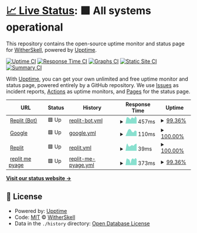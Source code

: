 # [📈 Live Status](https://WitherSkell.github.io/pingus): <!--live status--> **🟩 All systems operational**

This repository contains the open-source uptime monitor and status page for [WitherSkell](https://WitherSkell.github.io/pingus), powered by [Upptime](https://github.com/upptime/upptime).

[![Uptime CI](https://github.com/WitherSkell/pingus/workflows/Uptime%20CI/badge.svg)](https://github.com/WitherSkell/pingus/actions?query=workflow%3A%22Uptime+CI%22)
[![Response Time CI](https://github.com/WitherSkell/pingus/workflows/Response%20Time%20CI/badge.svg)](https://github.com/WitherSkell/pingus/actions?query=workflow%3A%22Response+Time+CI%22)
[![Graphs CI](https://github.com/WitherSkell/pingus/workflows/Graphs%20CI/badge.svg)](https://github.com/WitherSkell/pingus/actions?query=workflow%3A%22Graphs+CI%22)
[![Static Site CI](https://github.com/WitherSkell/pingus/workflows/Static%20Site%20CI/badge.svg)](https://github.com/WitherSkell/pingus/actions?query=workflow%3A%22Static+Site+CI%22)
[![Summary CI](https://github.com/WitherSkell/pingus/workflows/Summary%20CI/badge.svg)](https://github.com/WitherSkell/pingus/actions?query=workflow%3A%22Summary+CI%22)

With [Upptime](https://upptime.js.org), you can get your own unlimited and free uptime monitor and status page, powered entirely by a GitHub repository. We use [Issues](https://github.com/WitherSkell/pingus/issues) as incident reports, [Actions](https://github.com/WitherSkell/pingus/actions) as uptime monitors, and [Pages](https://WitherSkell.github.io/pingus) for the status page.

<!--start: status pages-->
<!-- This summary is generated by Upptime (https://github.com/upptime/upptime) -->
<!-- Do not edit this manually, your changes will be overwritten -->
<!-- prettier-ignore -->
| URL | Status | History | Response Time | Uptime |
| --- | ------ | ------- | ------------- | ------ |
| <img alt="" src="https://icons.duckduckgo.com/ip3/replit.com.ico" height="13"> [Replit (Bot)](https://replit.com/@WitherSkello/Minecraft-247-V2#README.md) | 🟩 Up | [replit-bot.yml](https://github.com/WitherSkell/pingus/commits/HEAD/history/replit-bot.yml) | <details><summary><img alt="Response time graph" src="./graphs/replit-bot/response-time-week.png" height="20"> 457ms</summary><br><a href="https://WitherSkell.github.io/pingus/history/replit-bot"><img alt="Response time 483" src="https://img.shields.io/endpoint?url=https%3A%2F%2Fraw.githubusercontent.com%2FWitherSkell%2Fpingus%2FHEAD%2Fapi%2Freplit-bot%2Fresponse-time.json"></a><br><a href="https://WitherSkell.github.io/pingus/history/replit-bot"><img alt="24-hour response time 526" src="https://img.shields.io/endpoint?url=https%3A%2F%2Fraw.githubusercontent.com%2FWitherSkell%2Fpingus%2FHEAD%2Fapi%2Freplit-bot%2Fresponse-time-day.json"></a><br><a href="https://WitherSkell.github.io/pingus/history/replit-bot"><img alt="7-day response time 457" src="https://img.shields.io/endpoint?url=https%3A%2F%2Fraw.githubusercontent.com%2FWitherSkell%2Fpingus%2FHEAD%2Fapi%2Freplit-bot%2Fresponse-time-week.json"></a><br><a href="https://WitherSkell.github.io/pingus/history/replit-bot"><img alt="30-day response time 413" src="https://img.shields.io/endpoint?url=https%3A%2F%2Fraw.githubusercontent.com%2FWitherSkell%2Fpingus%2FHEAD%2Fapi%2Freplit-bot%2Fresponse-time-month.json"></a><br><a href="https://WitherSkell.github.io/pingus/history/replit-bot"><img alt="1-year response time 488" src="https://img.shields.io/endpoint?url=https%3A%2F%2Fraw.githubusercontent.com%2FWitherSkell%2Fpingus%2FHEAD%2Fapi%2Freplit-bot%2Fresponse-time-year.json"></a></details> | <details><summary><a href="https://WitherSkell.github.io/pingus/history/replit-bot">99.36%</a></summary><a href="https://WitherSkell.github.io/pingus/history/replit-bot"><img alt="All-time uptime 99.94%" src="https://img.shields.io/endpoint?url=https%3A%2F%2Fraw.githubusercontent.com%2FWitherSkell%2Fpingus%2FHEAD%2Fapi%2Freplit-bot%2Fuptime.json"></a><br><a href="https://WitherSkell.github.io/pingus/history/replit-bot"><img alt="24-hour uptime 100.00%" src="https://img.shields.io/endpoint?url=https%3A%2F%2Fraw.githubusercontent.com%2FWitherSkell%2Fpingus%2FHEAD%2Fapi%2Freplit-bot%2Fuptime-day.json"></a><br><a href="https://WitherSkell.github.io/pingus/history/replit-bot"><img alt="7-day uptime 99.36%" src="https://img.shields.io/endpoint?url=https%3A%2F%2Fraw.githubusercontent.com%2FWitherSkell%2Fpingus%2FHEAD%2Fapi%2Freplit-bot%2Fuptime-week.json"></a><br><a href="https://WitherSkell.github.io/pingus/history/replit-bot"><img alt="30-day uptime 99.72%" src="https://img.shields.io/endpoint?url=https%3A%2F%2Fraw.githubusercontent.com%2FWitherSkell%2Fpingus%2FHEAD%2Fapi%2Freplit-bot%2Fuptime-month.json"></a><br><a href="https://WitherSkell.github.io/pingus/history/replit-bot"><img alt="1-year uptime 99.95%" src="https://img.shields.io/endpoint?url=https%3A%2F%2Fraw.githubusercontent.com%2FWitherSkell%2Fpingus%2FHEAD%2Fapi%2Freplit-bot%2Fuptime-year.json"></a></details>
| <img alt="" src="https://icons.duckduckgo.com/ip3/www.google.com.ico" height="13"> [Google](https://www.google.com) | 🟩 Up | [google.yml](https://github.com/WitherSkell/pingus/commits/HEAD/history/google.yml) | <details><summary><img alt="Response time graph" src="./graphs/google/response-time-week.png" height="20"> 110ms</summary><br><a href="https://WitherSkell.github.io/pingus/history/google"><img alt="Response time 106" src="https://img.shields.io/endpoint?url=https%3A%2F%2Fraw.githubusercontent.com%2FWitherSkell%2Fpingus%2FHEAD%2Fapi%2Fgoogle%2Fresponse-time.json"></a><br><a href="https://WitherSkell.github.io/pingus/history/google"><img alt="24-hour response time 90" src="https://img.shields.io/endpoint?url=https%3A%2F%2Fraw.githubusercontent.com%2FWitherSkell%2Fpingus%2FHEAD%2Fapi%2Fgoogle%2Fresponse-time-day.json"></a><br><a href="https://WitherSkell.github.io/pingus/history/google"><img alt="7-day response time 110" src="https://img.shields.io/endpoint?url=https%3A%2F%2Fraw.githubusercontent.com%2FWitherSkell%2Fpingus%2FHEAD%2Fapi%2Fgoogle%2Fresponse-time-week.json"></a><br><a href="https://WitherSkell.github.io/pingus/history/google"><img alt="30-day response time 102" src="https://img.shields.io/endpoint?url=https%3A%2F%2Fraw.githubusercontent.com%2FWitherSkell%2Fpingus%2FHEAD%2Fapi%2Fgoogle%2Fresponse-time-month.json"></a><br><a href="https://WitherSkell.github.io/pingus/history/google"><img alt="1-year response time 112" src="https://img.shields.io/endpoint?url=https%3A%2F%2Fraw.githubusercontent.com%2FWitherSkell%2Fpingus%2FHEAD%2Fapi%2Fgoogle%2Fresponse-time-year.json"></a></details> | <details><summary><a href="https://WitherSkell.github.io/pingus/history/google">100.00%</a></summary><a href="https://WitherSkell.github.io/pingus/history/google"><img alt="All-time uptime 99.99%" src="https://img.shields.io/endpoint?url=https%3A%2F%2Fraw.githubusercontent.com%2FWitherSkell%2Fpingus%2FHEAD%2Fapi%2Fgoogle%2Fuptime.json"></a><br><a href="https://WitherSkell.github.io/pingus/history/google"><img alt="24-hour uptime 100.00%" src="https://img.shields.io/endpoint?url=https%3A%2F%2Fraw.githubusercontent.com%2FWitherSkell%2Fpingus%2FHEAD%2Fapi%2Fgoogle%2Fuptime-day.json"></a><br><a href="https://WitherSkell.github.io/pingus/history/google"><img alt="7-day uptime 100.00%" src="https://img.shields.io/endpoint?url=https%3A%2F%2Fraw.githubusercontent.com%2FWitherSkell%2Fpingus%2FHEAD%2Fapi%2Fgoogle%2Fuptime-week.json"></a><br><a href="https://WitherSkell.github.io/pingus/history/google"><img alt="30-day uptime 100.00%" src="https://img.shields.io/endpoint?url=https%3A%2F%2Fraw.githubusercontent.com%2FWitherSkell%2Fpingus%2FHEAD%2Fapi%2Fgoogle%2Fuptime-month.json"></a><br><a href="https://WitherSkell.github.io/pingus/history/google"><img alt="1-year uptime 99.99%" src="https://img.shields.io/endpoint?url=https%3A%2F%2Fraw.githubusercontent.com%2FWitherSkell%2Fpingus%2FHEAD%2Fapi%2Fgoogle%2Fuptime-year.json"></a></details>
| <img alt="" src="https://icons.duckduckgo.com/ip3/replit.com.ico" height="13"> [Replit](https://replit.com) | 🟩 Up | [replit.yml](https://github.com/WitherSkell/pingus/commits/HEAD/history/replit.yml) | <details><summary><img alt="Response time graph" src="./graphs/replit/response-time-week.png" height="20"> 39ms</summary><br><a href="https://WitherSkell.github.io/pingus/history/replit"><img alt="Response time 45" src="https://img.shields.io/endpoint?url=https%3A%2F%2Fraw.githubusercontent.com%2FWitherSkell%2Fpingus%2FHEAD%2Fapi%2Freplit%2Fresponse-time.json"></a><br><a href="https://WitherSkell.github.io/pingus/history/replit"><img alt="24-hour response time 50" src="https://img.shields.io/endpoint?url=https%3A%2F%2Fraw.githubusercontent.com%2FWitherSkell%2Fpingus%2FHEAD%2Fapi%2Freplit%2Fresponse-time-day.json"></a><br><a href="https://WitherSkell.github.io/pingus/history/replit"><img alt="7-day response time 39" src="https://img.shields.io/endpoint?url=https%3A%2F%2Fraw.githubusercontent.com%2FWitherSkell%2Fpingus%2FHEAD%2Fapi%2Freplit%2Fresponse-time-week.json"></a><br><a href="https://WitherSkell.github.io/pingus/history/replit"><img alt="30-day response time 55" src="https://img.shields.io/endpoint?url=https%3A%2F%2Fraw.githubusercontent.com%2FWitherSkell%2Fpingus%2FHEAD%2Fapi%2Freplit%2Fresponse-time-month.json"></a><br><a href="https://WitherSkell.github.io/pingus/history/replit"><img alt="1-year response time 45" src="https://img.shields.io/endpoint?url=https%3A%2F%2Fraw.githubusercontent.com%2FWitherSkell%2Fpingus%2FHEAD%2Fapi%2Freplit%2Fresponse-time-year.json"></a></details> | <details><summary><a href="https://WitherSkell.github.io/pingus/history/replit">100.00%</a></summary><a href="https://WitherSkell.github.io/pingus/history/replit"><img alt="All-time uptime 99.67%" src="https://img.shields.io/endpoint?url=https%3A%2F%2Fraw.githubusercontent.com%2FWitherSkell%2Fpingus%2FHEAD%2Fapi%2Freplit%2Fuptime.json"></a><br><a href="https://WitherSkell.github.io/pingus/history/replit"><img alt="24-hour uptime 100.00%" src="https://img.shields.io/endpoint?url=https%3A%2F%2Fraw.githubusercontent.com%2FWitherSkell%2Fpingus%2FHEAD%2Fapi%2Freplit%2Fuptime-day.json"></a><br><a href="https://WitherSkell.github.io/pingus/history/replit"><img alt="7-day uptime 100.00%" src="https://img.shields.io/endpoint?url=https%3A%2F%2Fraw.githubusercontent.com%2FWitherSkell%2Fpingus%2FHEAD%2Fapi%2Freplit%2Fuptime-week.json"></a><br><a href="https://WitherSkell.github.io/pingus/history/replit"><img alt="30-day uptime 100.00%" src="https://img.shields.io/endpoint?url=https%3A%2F%2Fraw.githubusercontent.com%2FWitherSkell%2Fpingus%2FHEAD%2Fapi%2Freplit%2Fuptime-month.json"></a><br><a href="https://WitherSkell.github.io/pingus/history/replit"><img alt="1-year uptime 100.00%" src="https://img.shields.io/endpoint?url=https%3A%2F%2Fraw.githubusercontent.com%2FWitherSkell%2Fpingus%2FHEAD%2Fapi%2Freplit%2Fuptime-year.json"></a></details>
| <img alt="" src="https://icons.duckduckgo.com/ip3/replit.com.ico" height="13"> [replit me pyage](https://replit.com/@WitherSkello) | 🟩 Up | [replit-me-pyage.yml](https://github.com/WitherSkell/pingus/commits/HEAD/history/replit-me-pyage.yml) | <details><summary><img alt="Response time graph" src="./graphs/replit-me-pyage/response-time-week.png" height="20"> 373ms</summary><br><a href="https://WitherSkell.github.io/pingus/history/replit-me-pyage"><img alt="Response time 375" src="https://img.shields.io/endpoint?url=https%3A%2F%2Fraw.githubusercontent.com%2FWitherSkell%2Fpingus%2FHEAD%2Fapi%2Freplit-me-pyage%2Fresponse-time.json"></a><br><a href="https://WitherSkell.github.io/pingus/history/replit-me-pyage"><img alt="24-hour response time 400" src="https://img.shields.io/endpoint?url=https%3A%2F%2Fraw.githubusercontent.com%2FWitherSkell%2Fpingus%2FHEAD%2Fapi%2Freplit-me-pyage%2Fresponse-time-day.json"></a><br><a href="https://WitherSkell.github.io/pingus/history/replit-me-pyage"><img alt="7-day response time 373" src="https://img.shields.io/endpoint?url=https%3A%2F%2Fraw.githubusercontent.com%2FWitherSkell%2Fpingus%2FHEAD%2Fapi%2Freplit-me-pyage%2Fresponse-time-week.json"></a><br><a href="https://WitherSkell.github.io/pingus/history/replit-me-pyage"><img alt="30-day response time 353" src="https://img.shields.io/endpoint?url=https%3A%2F%2Fraw.githubusercontent.com%2FWitherSkell%2Fpingus%2FHEAD%2Fapi%2Freplit-me-pyage%2Fresponse-time-month.json"></a><br><a href="https://WitherSkell.github.io/pingus/history/replit-me-pyage"><img alt="1-year response time 363" src="https://img.shields.io/endpoint?url=https%3A%2F%2Fraw.githubusercontent.com%2FWitherSkell%2Fpingus%2FHEAD%2Fapi%2Freplit-me-pyage%2Fresponse-time-year.json"></a></details> | <details><summary><a href="https://WitherSkell.github.io/pingus/history/replit-me-pyage">99.36%</a></summary><a href="https://WitherSkell.github.io/pingus/history/replit-me-pyage"><img alt="All-time uptime 99.94%" src="https://img.shields.io/endpoint?url=https%3A%2F%2Fraw.githubusercontent.com%2FWitherSkell%2Fpingus%2FHEAD%2Fapi%2Freplit-me-pyage%2Fuptime.json"></a><br><a href="https://WitherSkell.github.io/pingus/history/replit-me-pyage"><img alt="24-hour uptime 100.00%" src="https://img.shields.io/endpoint?url=https%3A%2F%2Fraw.githubusercontent.com%2FWitherSkell%2Fpingus%2FHEAD%2Fapi%2Freplit-me-pyage%2Fuptime-day.json"></a><br><a href="https://WitherSkell.github.io/pingus/history/replit-me-pyage"><img alt="7-day uptime 99.36%" src="https://img.shields.io/endpoint?url=https%3A%2F%2Fraw.githubusercontent.com%2FWitherSkell%2Fpingus%2FHEAD%2Fapi%2Freplit-me-pyage%2Fuptime-week.json"></a><br><a href="https://WitherSkell.github.io/pingus/history/replit-me-pyage"><img alt="30-day uptime 99.72%" src="https://img.shields.io/endpoint?url=https%3A%2F%2Fraw.githubusercontent.com%2FWitherSkell%2Fpingus%2FHEAD%2Fapi%2Freplit-me-pyage%2Fuptime-month.json"></a><br><a href="https://WitherSkell.github.io/pingus/history/replit-me-pyage"><img alt="1-year uptime 99.95%" src="https://img.shields.io/endpoint?url=https%3A%2F%2Fraw.githubusercontent.com%2FWitherSkell%2Fpingus%2FHEAD%2Fapi%2Freplit-me-pyage%2Fuptime-year.json"></a></details>

<!--end: status pages-->

[**Visit our status website →**](https://WitherSkell.github.io/pingus)

## 📄 License

- Powered by: [Upptime](https://github.com/upptime/upptime)
- Code: [MIT](./LICENSE) © [WitherSkell](https://WitherSkell.github.io/pingus)
- Data in the `./history` directory: [Open Database License](https://opendatacommons.org/licenses/odbl/1-0/)
